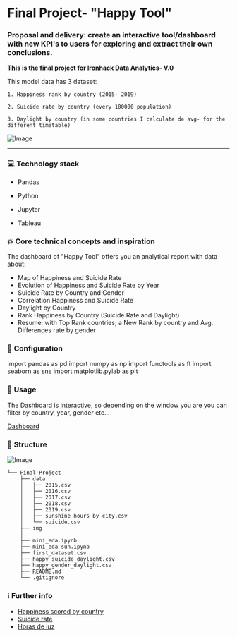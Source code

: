 # Final Project- "Happy Tool"



### Proposal and delivery: create an interactive tool/dashboard with new KPI's to users for exploring and extract their own conclusions.

**This is the final project for Ironhack Data Analytics- V.0**

This model data has 3 dataset:

    1. Happiness rank by country (2015- 2019)
    
    2. Suicide rate by country (every 100000 population)
    
    3. Daylight by country (in some countries I calculate de avg- for the different timetable)

   ![Image](emoticon-cara-sonriente-graffiti-rociado-aislado-sobre-fondo-blanco-ilustracion-vectorial_36380-425.webp)

---

### :computer: **Technology stack**
- Pandas

- Python

- Jupyter

- Tableau

### :boom: **Core technical concepts and inspiration**
The dashboard of "Happy Tool" offers you an analytical report with data about:

- Map of Happiness and Suicide Rate
- Evolution of Happiness and Suicide Rate by Year
- Suicide Rate by Country and Gender
- Correlation Happiness and Suicide Rate
- Daylight by Country
- Rank Happiness by Country (Suicide Rate and Daylight)
- Resume: with Top Rank countries, a New Rank by country and Avg. Differences rate by gender


### :wrench: **Configuration**
import pandas as pd
import numpy as np
import functools as ft
import seaborn as sns
import matplotlib.pylab as plt

### :see_no_evil: **Usage**

The Dashboard is interactive, so depending on the window you are you can filter by country, year, gender etc...

[Dashboard](https://public.tableau.com/app/profile/halima8505/viz/HappyToolPresentation/HappyTool?publish=yes)



### :file_folder: **Structure**


![Image](architecture)


```
└── Final-Project
    ├── data
    │   ├── 2015.csv
    │   ├── 2016.csv
    │   ├── 2017.csv
    │   ├── 2018.csv
    │   ├── 2019.csv
    │   ├── sunshine hours by city.csv
    │   └── suicide.csv
    ├── img
    │
    ├── mini_eda.ipynb
    ├── mini_eda-sun.ipynb
    ├── first_dataset.csv
    ├── happy_suicide_daylight.csv
    ├── happy_gender_daylight.csv
    ├── README.md
    └── .gitignore
``` 

### :information_source: **Further info**
- [Happiness scored by country](https://www.kaggle.com/datasets/unsdsn/world-happiness)
- [Suicide rate](https://www.who.int/data/gho/data/themes/mental-health/suicide-rates)
- [Horas de luz](https://www.kaggle.com/datasets/prasertk/sunshine-duration-by-city?resource=download)

